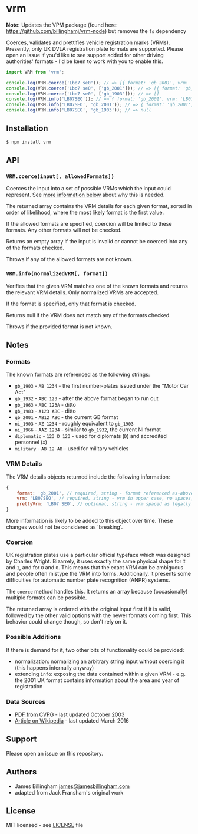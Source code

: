 # vrm

**Note:** Updates the VPM package (found here: https://github.com/billinghamj/vrm-node) but removes the `fs` dependency

Coerces, validates and prettifies vehicle registration marks (VRMs). Presently,
only UK DVLA registration plate formats are supported. Please open an issue if
you'd like to see support added for other driving authorities' formats - I'd be
keen to work with you to enable this.

```js
import VRM from 'vrm';

console.log(VRM.coerce('Lbo7 se0')); // => [{ format: 'gb_2001', vrm: 'LB07SEO', prettyVrm: 'LB07 SEO' }]
console.log(VRM.coerce('Lbo7 se0', ['gb_2001'])); // => [{ format: 'gb_2001', vrm: 'LB07SEO', prettyVrm: 'LB07 SEO' }]
console.log(VRM.coerce('Lbo7 se0', ['gb_1903'])); // => []
console.log(VRM.info('LB07SEO')); // => { format: 'gb_2001', vrm: 'LB07SEO', prettyVrm: 'LB07 SEO' }
console.log(VRM.info('LB07SEO', 'gb_2001')); // => { format: 'gb_2001', vrm: 'LB07SEO', prettyVrm: 'LB07 SEO' }
console.log(VRM.info('LB07SEO', 'gb_1903')); // => null
```

## Installation

```bash
$ npm install vrm
```

## API

### `VRM.coerce(input[, allowedFormats])`

Coerces the input into a set of possible VRMs which the input could represent.
See [more information below](#coercion) about why this is needed.

The returned array contains the VRM details for each given format, sorted in
order of likelihood, where the most likely format is the first value.

If the allowed formats are specified, coercion will be limited to these formats.
Any other formats will not be checked.

Returns an empty array if the input is invalid or cannot be coerced into any of
the formats checked.

Throws if any of the allowed formats are not known.

### `VRM.info(normalizedVRM[, format])`

Verifies that the given VRM matches one of the known formats and returns the
relevant VRM details. Only normalized VRMs are accepted.

If the format is specified, only that format is checked.

Returns null if the VRM does not match any of the formats checked.

Throws if the provided format is not known.

## Notes

### Formats

The known formats are referenced as the following strings:

- `gb_1903` - `AB 1234` - the first number-plates issued under the "Motor Car Act"
- `gb_1932` - `ABC 123` - after the above format began to run out
- `gb_1963` - `ABC 123A` - ditto
- `gb_1983` - `A123 ABC` - ditto
- `gb_2001` - `AB12 ABC` - the current GB format
- `ni_1903` - `AZ 1234` - roughly equivalent to `gb_1903`
- `ni_1966` - `AAZ 1234` - similar to `gb_1932`, the current NI format
- `diplomatic` - `123 D 123` - used for diplomats (`D`) and accredited personnel (`X`)
- `military` - `AB 12 AB` - used for military vehicles

### VRM Details

The VRM details objects returned include the following information:

```js
{
	format: 'gb_2001', // required, string - format referenced as-above
	vrm: 'LB07SEO', // required, string - vrm in upper case, no spaces, no special chars, etc.
	prettyVrm: 'LB07 SEO', // optional, string - vrm spaced as legally defined
}
```

More information is likely to be added to this object over time. These changes
would not be considered as 'breaking'.

### Coercion

UK registration plates use a particular official typeface which was designed by
Charles Wright. Bizarrely, it uses exactly the same physical shape for `I` and
`1`, and for `O` and `0`. This means that the exact VRM can be ambiguous and
people often mistype the VRM into forms. Additionally, it presents some
difficulties for automatic number plate recognition (ANPR) systems.

The `coerce` method handles this. It returns an array because (occasionally)
multiple formats can be possible.

The returned array is ordered with the original input first if it is valid,
followed by the other valid options with the newer formats coming first. This
behavior could change though, so don't rely on it.

### Possible Additions

If there is demand for it, two other bits of functionality could be provided:

- normalization: normalizing an arbitrary string input without coercing it (this happens internally anyway)
- extending `info`: exposing the data contained within a given VRM - e.g. the 2001 UK format contains information about the area and year of registration

### Data Sources

- [PDF from CVPG](http://www.cvpg.co.uk/REG.pdf) - last updated October 2003
- [Article on Wikipedia](https://en.wikipedia.org/w/index.php?title=Vehicle_registration_plates_of_the_United_Kingdom,_Crown_dependencies_and_overseas_territories&oldid=710572752) - last updated March 2016

## Support

Please open an issue on this repository.

## Authors

- James Billingham <james@jamesbillingham.com>
- adapted from Jack Fransham's original work

## License

MIT licensed - see [LICENSE](LICENSE) file
